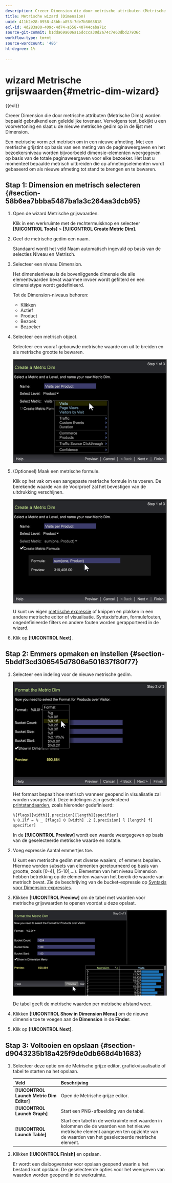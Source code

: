```yaml
---
description: Creeer Dimension die door metrische attributen (Metrische Dims) worden bepaald gebruikend een geleidelijke tovenaar. Vervolgens test, bekijkt u een voorvertoning en slaat u de nieuwe metrische gedim op in de lijst met Dimension.
title: Metrische wizard (Dimension)
uuid: 411b2e28-0958-43bb-a853-7de7b3063818
exl-id: 4d283a00-409c-4d74-a558-40744caba71c
source-git-commit: b1dda69a606a16dccca30d2a74c7e63dbd27936c
workflow-type: tm+mt
source-wordcount: '486'
ht-degree: 1%

---
```


# wizard Metrische grijswaarden{#metric-dim-wizard}

{{eol}}

Creeer Dimension die door metrische attributen (Metrische Dims) worden bepaald gebruikend een geleidelijke tovenaar. Vervolgens test, bekijkt u een voorvertoning en slaat u de nieuwe metrische gedim op in de lijst met Dimension.

Een metrische vorm zet metrisch om in een nieuwe afmeting. Met een metrische grijstint op basis van een meting van de paginaweergaven en het bezoekersniveau worden bijvoorbeeld dimensie-elementen weergegeven op basis van de totale paginaweergaven voor elke bezoeker. Het laat u momenteel bepaalde metrisch uitbreiden die op afmetingselementen wordt gebaseerd om als nieuwe afmeting tot stand te brengen en te bewaren.

## Stap 1: Dimension en metrisch selecteren {#section-58b6ea7bbba5487ba1a3c264aa3dcb95}

1. Open de wizard Metrische grijswaarden.

   Klik in een werkruimte met de rechtermuisknop en selecteer **[!UICONTROL Tools]** > **[!UICONTROL Create Metric Dim]**.

1. Geef de metrische gedim een naam.

   Standaard wordt het veld Naam automatisch ingevuld op basis van de selecties Niveau en Metrisch.

1. Selecteer een niveau Dimension.

   Het dimensieniveau is de bovenliggende dimensie die alle elementwaarden bevat waarmee invoer wordt gefilterd en een dimensietype wordt gedefinieerd.

   Tot de Dimension-niveaus behoren:

   * Klikken
   * Actief
   * Product
   * Bezoek
   * Bezoeker

1. Selecteer een metrisch object.

   Selecteer een vooraf gebouwde metrische waarde om uit te breiden en als metrische grootte te bewaren.

   ![](assets/6_4_workstation_metricdim_metric.png)

1. (Optioneel) Maak een metrische formule.

   Klik op het vak om een aangepaste metrische formule in te voeren. De berekende waarde van de Voorproef zal het bevestigen van de uitdrukking verschijnen.

   ![](assets/6_4_workstation_metricdim_create_metric.png)

   U kunt uw eigen [metrische expressie](https://experienceleague.adobe.com/docs/data-workbench/using/client/qry-lang-syntx/c-syntx-mtrc-exp.html) of knippen en plakken in een andere metrische editor of visualisatie. Syntaxisfouten, formulefouten, ongedefinieerde filters en andere fouten worden gerapporteerd in de wizard.

1. Klik op **[!UICONTROL Next]**.

## Stap 2: Emmers opmaken en instellen {#section-5bddf3cd306545d7806a501637f80f77}

1. Selecteer een indeling voor de nieuwe metrische gedim.

   ![](assets/6_4_workstation_metricdim_format_metric.png)

   Het formaat bepaalt hoe metrisch wanneer geopend in visualisatie zal worden voorgesteld. Deze indelingen zijn geselecteerd [printstandaarden](https://www.cplusplus.com/reference/cstdio/printf/), zoals hieronder gedefinieerd:

   ```
   %[flags][width][.precision][length][specifier]
   % 0.2lf = % _ [flags] 0 [width] .2 [.precision] l [length] f[ specifier]
   ```

   In de **[!UICONTROL Preview]** wordt een waarde weergegeven op basis van de geselecteerde metrische waarde en notatie.

1. Voeg expressie Aantal emmertjes toe.

   U kunt een metrische gedim met diverse waaiers, of emmers bepalen. Hiermee worden subsets van elementen geretourneerd op basis van grootte, zoals [0-4], [5-10],...). Elementen van het niveau Dimension hebben betrekking op de elementen waarvan het bereik de waarde van metrisch bevat. Zie de beschrijving van de bucket-expressie op [Syntaxis voor Dimension-expressies](https://experienceleague.adobe.com/docs/data-workbench/using/client/qry-lang-syntx/c-syntx-dim-exp.html).

1. Klikken **[!UICONTROL Preview]** om de tabel met waarden voor metrische grijswaarden te openen voordat u deze opslaat.

   ![](assets/6_4_workstation_metricdim_preview.png)

   De tabel geeft de metrische waarden per metrische afstand weer.

1. Klikken **[!UICONTROL Show in Dimension Menu]** om de nieuwe dimensie toe te voegen aan de **Dimension** in de **Finder**.

1. Klik op **[!UICONTROL Next]**.

## Stap 3: Voltooien en opslaan {#section-d9043235b18a425f9de0db668d4b1683}

1. Selecteer deze optie om de Metrische grijze editor, grafiekvisualisatie of tabel te starten na het opslaan.

   | Veld | Beschrijving |
   |---|---|
   | **[!UICONTROL Launch Metric Dim Editor]** | Open de Metrische grijze editor. |
   | **[!UICONTROL Launch Graph]** | Start een PNG-afbeelding van de tabel. |
   | **[!UICONTROL Launch Table]** | Start een tabel in de werkruimte met waarden in kolommen die de waarden van het nieuwe metrische element aangeven ten opzichte van de waarden van het geselecteerde metrische element. |

1. Klikken **[!UICONTROL Finish]** en opslaan.

   Er wordt een dialoogvenster voor opslaan geopend waarin u het bestand kunt opslaan. De geselecteerde opties voor het weergeven van waarden worden geopend in de werkruimte.
